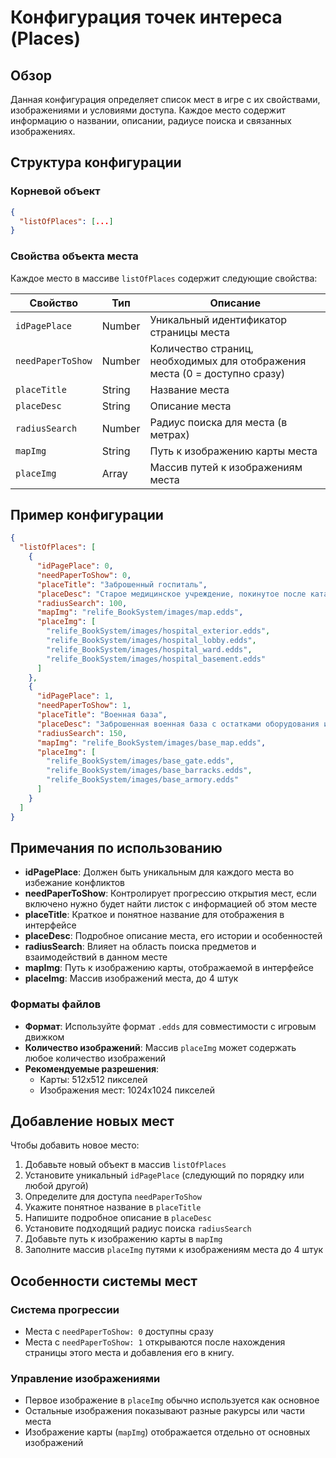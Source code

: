 # Конфигурация точек интереса (Places)

## Обзор

Данная конфигурация определяет список мест в игре с их свойствами, изображениями и условиями доступа. Каждое место содержит информацию о названии, описании, радиусе поиска и связанных изображениях.

## Структура конфигурации

### Корневой объект

```json
{
  "listOfPlaces": [...]
}
```

### Свойства объекта места

Каждое место в массиве `listOfPlaces` содержит следующие свойства:

| Свойство | Тип | Описание |
|----------|-----|----------|
| `idPagePlace` | Number | Уникальный идентификатор страницы места |
| `needPaperToShow` | Number | Количество страниц, необходимых для отображения места (0 = доступно сразу) |
| `placeTitle` | String | Название места |
| `placeDesc` | String | Описание места |
| `radiusSearch` | Number | Радиус поиска для места (в метрах) |
| `mapImg` | String | Путь к изображению карты места |
| `placeImg` | Array | Массив путей к изображениям места |

## Пример конфигурации

```json
{
  "listOfPlaces": [
    {
      "idPagePlace": 0,
      "needPaperToShow": 0,
      "placeTitle": "Заброшенный госпиталь",
      "placeDesc": "Старое медицинское учреждение, покинутое после катастрофы. Здесь можно найти медикаменты и оборудование.",
      "radiusSearch": 100,
      "mapImg": "relife_BookSystem/images/map.edds",
      "placeImg": [
        "relife_BookSystem/images/hospital_exterior.edds",
        "relife_BookSystem/images/hospital_lobby.edds",
        "relife_BookSystem/images/hospital_ward.edds",
        "relife_BookSystem/images/hospital_basement.edds"
      ]
    },
    {
      "idPagePlace": 1,
      "needPaperToShow": 1,
      "placeTitle": "Военная база",
      "placeDesc": "Заброшенная военная база с остатками оборудования и снаряжения.",
      "radiusSearch": 150,
      "mapImg": "relife_BookSystem/images/base_map.edds",
      "placeImg": [
        "relife_BookSystem/images/base_gate.edds",
        "relife_BookSystem/images/base_barracks.edds",
        "relife_BookSystem/images/base_armory.edds"
      ]
    }
  ]
}
```

## Примечания по использованию

- **idPagePlace**: Должен быть уникальным для каждого места во избежание конфликтов
- **needPaperToShow**: Контролирует прогрессию открытия мест, если включено нужно будет найти листок с информацией об этом месте
- **placeTitle**: Краткое и понятное название для отображения в интерфейсе
- **placeDesc**: Подробное описание места, его истории и особенностей
- **radiusSearch**: Влияет на область поиска предметов и взаимодействий в данном месте
- **mapImg**: Путь к изображению карты, отображаемой в интерфейсе
- **placeImg**: Массив изображений места, до 4 штук

### Форматы файлов
- **Формат**: Используйте формат `.edds` для совместимости с игровым движком
- **Количество изображений**: Массив `placeImg` может содержать любое количество изображений
- **Рекомендуемые разрешения**:
  - Карты: 512x512 пикселей
  - Изображения мест: 1024x1024 пикселей

## Добавление новых мест

Чтобы добавить новое место:

1. Добавьте новый объект в массив `listOfPlaces`
2. Установите уникальный `idPagePlace` (следующий по порядку или любой другой)
3. Определите для доступа `needPaperToShow`
4. Укажите понятное название в `placeTitle`
5. Напишите подробное описание в `placeDesc`
6. Установите подходящий радиус поиска `radiusSearch`
7. Добавьте путь к изображению карты в `mapImg`
8. Заполните массив `placeImg` путями к изображениям места до 4 штук

## Особенности системы мест

### Система прогрессии
- Места с `needPaperToShow: 0` доступны сразу
- Места с `needPaperToShow: 1` открываются после нахождения страницы этого места и добавления его в книгу.

### Управление изображениями
- Первое изображение в `placeImg` обычно используется как основное
- Остальные изображения показывают разные ракурсы или части места
- Изображение карты (`mapImg`) отображается отдельно от основных изображений
